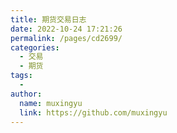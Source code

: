 ```yaml
---
title: 期货交易日志
date: 2022-10-24 17:21:26
permalink: /pages/cd2699/
categories:
  - 交易
  - 期货
tags:
  - 
author: 
  name: muxingyu
  link: https://github.com/muxingyu
---
```

